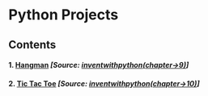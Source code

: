 # Python Projects #

## Contents ##
#### 1. [Hangman]()  *[Source: [inventwithpython(chapter->9)](http://inventwithpython.com/chapter9.html)]* 
#### 2. [Tic Tac Toe](https://github.com/akashdiphazra/Journey_to_Python/blob/main/Projects/Tic%20Tac%20Toe/Tic_Tac_Toe.py)  *[Source: [inventwithpython(chapter->10)](https://inventwithpython.com/chapter10.html)]* 

